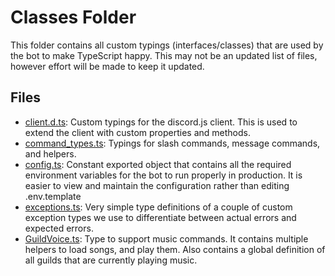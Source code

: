 # Classes Folder

This folder contains all custom typings (interfaces/classes) that are used by the bot to make TypeScript happy. This may
not be an updated list of files, however effort will be made to keep it updated.

## Files

- [client.d.ts](client.d.ts): Custom typings for the discord.js client. This is used to extend the client with custom
  properties and methods.
- [command_types.ts](command_types.ts): Typings for slash commands, message commands, and helpers.
- [config.ts](config.ts): Constant exported object that contains all the required environment variables for the bot to
  run properly in production. It is easier to view and maintain the configuration rather than editing .env.template
- [exceptions.ts](exceptions.ts): Very simple type definitions of a couple of custom exception types we use to
  differentiate between actual errors and expected errors.
- [GuildVoice.ts](GuildVoice.ts): Type to support music commands. It contains multiple helpers to load songs, and play
  them. Also contains a global definition of all guilds that are currently playing music.
